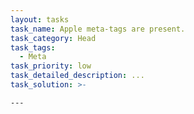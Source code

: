 ```yaml
---
layout: tasks
task_name: Apple meta-tags are present.
task_category: Head
task_tags:
  - Meta
task_priority: low
task_detailed_description: ...
task_solution: >-
  ```

  <link rel="apple-touch-icon" href="/custom-icon.png"><meta
  name="apple-mobile-web-app-capable" content="yes"><meta
  name="apple-mobile-web-app-status-bar-style" content="black">

  ```
---
```


